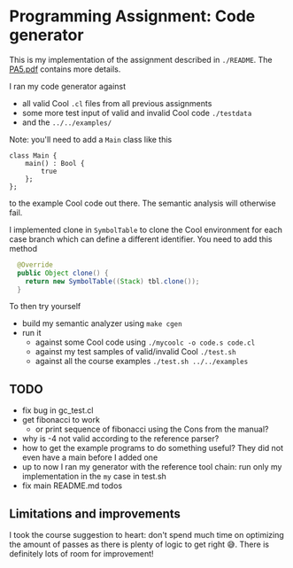 # Programming Assignment: Code generator

This is my implementation of the assignment described in `./README`. The
[PA5.pdf](https://web.stanford.edu/class/cs143/handouts/PA4.pdf) contains more details.

I ran my code generator against

* all valid Cool `.cl` files from all previous assignments
* some more test input of valid and invalid Cool code `./testdata`
* and the `../../examples/`

Note: you'll need to add a `Main` class like this

```cool
class Main {
	main() : Bool {
		true
	};
};
```

to the example Cool code out there. The semantic analysis will otherwise fail.

I implemented clone in `SymbolTable` to clone the Cool environment for each case branch which
can define a different identifier. You need to add this method

```java
  @Override
  public Object clone() {
    return new SymbolTable((Stack) tbl.clone());
  }
```

To then try yourself

* build my semantic analyzer using `make cgen`
* run it
  * against some Cool code using `./mycoolc -o code.s code.cl`
  * against my test samples of valid/invalid Cool `./test.sh`
  * against all the course examples `./test.sh ../../examples`

## TODO

* fix bug in gc_test.cl
* get fibonacci to work
  * or print sequence of fibonacci using the Cons from the manual?
* why is -4 not valid according to the reference parser?
* how to get the example programs to do something useful? They did not even have a main before I
added one
* up to now I ran my generator with the reference tool chain: run only my implementation in the `my`
case in test.sh
* fix main README.md todos

## Limitations and improvements

I took the course suggestion to heart: don't spend much time on optimizing the amount of passes as
there is plenty of logic to get right 😅. There is definitely lots of room for improvement!

